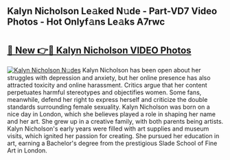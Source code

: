 ## Kalyn Nicholson Le𝚊ked N𝚞de - Part-VD7 Video Photos - Hot Onlyf𝚊ns Le𝚊ks A7rwc

# <h2><a href="http://ab17239.deff.icu/?id=Kalyn+Nicholson">🔗 New 👉🔴 Kalyn Nicholson VIDEO Photos</a></h2>

[![Kalyn Nicholson N𝚞des](https://i.imgur.com/rIISA9y.gif)](http://ab17239.deff.icu/?id=Kalyn+Nicholson)
Kalyn Nicholson has been open about her struggles with depression and anxiety, but her online presence has also attracted toxicity and online harassment. Critics argue that her content perpetuates harmful stereotypes and objectifies women. Some fans, meanwhile, defend her right to express herself and criticize the double standards surrounding female sexuality. Kalyn Nicholson was born on a nice day in London, which she believes played a role in shaping her name and her art. She grew up in a creative family, with both parents being artists. Kalyn Nicholson's early years were filled with art supplies and museum visits, which ignited her passion for creating. She pursued her education in art, earning a Bachelor's degree from the prestigious Slade School of Fine Art in London.
